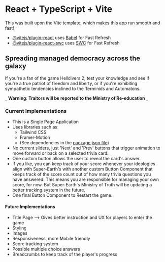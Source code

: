 # React + TypeScript + Vite

This was built upon the Vite template, which makes this app run smooth and fast!

- [@vitejs/plugin-react](https://github.com/vitejs/vite-plugin-react/blob/main/packages/plugin-react/README.md) uses [Babel](https://babeljs.io/) for Fast Refresh
- [@vitejs/plugin-react-swc](https://github.com/vitejs/vite-plugin-react-swc) uses [SWC](https://swc.rs/) for Fast Refresh

## Spreading managed democracy across the galaxy

If you're a fan of the game Helldivers 2, test your knowledge and see if you're a true patriot of freedom and liberty, or if you're exhibiting sympathetic tendencies inclined to the Terminids and Automatons.

**_ Warning: Traitors will be reported to the Ministry of Re-education _**

### Current Implementations

- This is a Single Page Application
- Uses libraries such as:
  - Tailwind CSS
  - Framer-Motion
  - (See dependencies in the [package.json file](https://github.com/WanderlustKing11/react-trivia/blob/main/package.json))
- No current sliders, just 'Next' and 'Prev' buttons that trigger animation to move forward or back on a selected trivia card.
- One custom button allows the user to reveal the card's answer.
- If you like, you can keep track of your score whenever your ideologies align with Super-Earth's with another custom Button Component that keeps track of the score count out of how many trivia questions you have answered. This means you are responsible for managing your own score, for now. But Super-Earth's Ministry of Truth will be updating a better tracking system in the future.
- One final Button Component to Restart the game.

#### Future Implementations

- Title Page --> Gives better instruction and UX for players to enter the game
- Styling
- Images
- Responsiveness, more Mobile friendly
- Score tracking system
- Possible multiple choice answers
- Breadcrumbs to keep track of the player's progress

